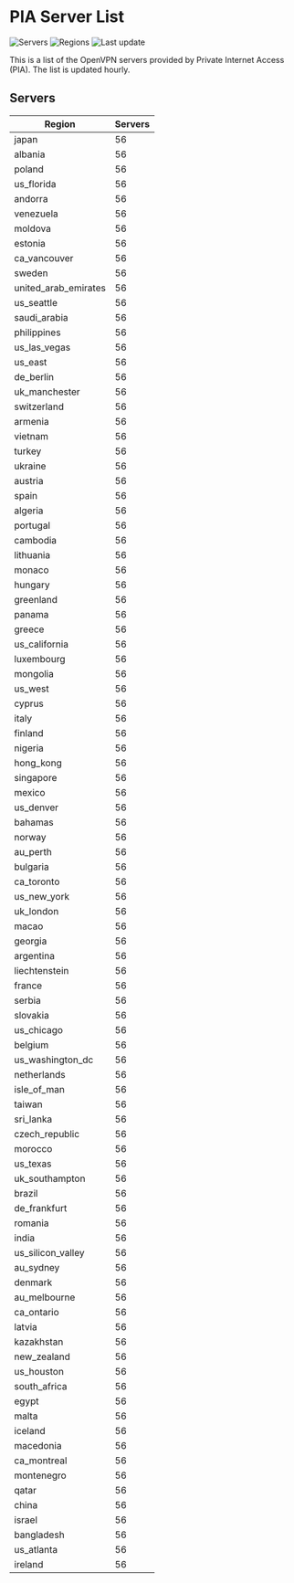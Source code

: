 # PIA Server List

![Servers](https://img.shields.io/badge/servers-5,432-blue) ![Regions](https://img.shields.io/badge/regions-97-blue) ![Last update](https://img.shields.io/badge/last_updated-Sun_Apr_28_06:00:34_GMT_2024-blue)

This is a list of the OpenVPN servers provided by Private Internet Access (PIA). The list is updated hourly.

## Servers
| Region               | Servers |
|----------------------|---------|
| japan | 56 |
| albania | 56 |
| poland | 56 |
| us_florida | 56 |
| andorra | 56 |
| venezuela | 56 |
| moldova | 56 |
| estonia | 56 |
| ca_vancouver | 56 |
| sweden | 56 |
| united_arab_emirates | 56 |
| us_seattle | 56 |
| saudi_arabia | 56 |
| philippines | 56 |
| us_las_vegas | 56 |
| us_east | 56 |
| de_berlin | 56 |
| uk_manchester | 56 |
| switzerland | 56 |
| armenia | 56 |
| vietnam | 56 |
| turkey | 56 |
| ukraine | 56 |
| austria | 56 |
| spain | 56 |
| algeria | 56 |
| portugal | 56 |
| cambodia | 56 |
| lithuania | 56 |
| monaco | 56 |
| hungary | 56 |
| greenland | 56 |
| panama | 56 |
| greece | 56 |
| us_california | 56 |
| luxembourg | 56 |
| mongolia | 56 |
| us_west | 56 |
| cyprus | 56 |
| italy | 56 |
| finland | 56 |
| nigeria | 56 |
| hong_kong | 56 |
| singapore | 56 |
| mexico | 56 |
| us_denver | 56 |
| bahamas | 56 |
| norway | 56 |
| au_perth | 56 |
| bulgaria | 56 |
| ca_toronto | 56 |
| us_new_york | 56 |
| uk_london | 56 |
| macao | 56 |
| georgia | 56 |
| argentina | 56 |
| liechtenstein | 56 |
| france | 56 |
| serbia | 56 |
| slovakia | 56 |
| us_chicago | 56 |
| belgium | 56 |
| us_washington_dc | 56 |
| netherlands | 56 |
| isle_of_man | 56 |
| taiwan | 56 |
| sri_lanka | 56 |
| czech_republic | 56 |
| morocco | 56 |
| us_texas | 56 |
| uk_southampton | 56 |
| brazil | 56 |
| de_frankfurt | 56 |
| romania | 56 |
| india | 56 |
| us_silicon_valley | 56 |
| au_sydney | 56 |
| denmark | 56 |
| au_melbourne | 56 |
| ca_ontario | 56 |
| latvia | 56 |
| kazakhstan | 56 |
| new_zealand | 56 |
| us_houston | 56 |
| south_africa | 56 |
| egypt | 56 |
| malta | 56 |
| iceland | 56 |
| macedonia | 56 |
| ca_montreal | 56 |
| montenegro | 56 |
| qatar | 56 |
| china | 56 |
| israel | 56 |
| bangladesh | 56 |
| us_atlanta | 56 |
| ireland | 56 |